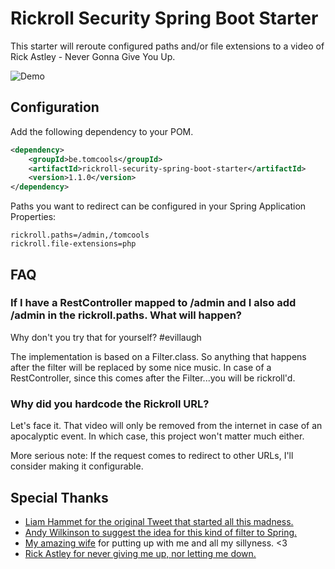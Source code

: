 # Rickroll Security Spring Boot Starter

This starter will reroute configured paths and/or file extensions to a video of Rick Astley - Never Gonna Give You Up.

![Demo](https://github.com/TomCools/rickroll-security-spring-boot-starter/blob/master/docs/rickroll-demo.gif)

## Configuration

Add the following dependency to your POM.

```xml
<dependency>
    <groupId>be.tomcools</groupId>
    <artifactId>rickroll-security-spring-boot-starter</artifactId>
    <version>1.1.0</version>
</dependency>
```

Paths you want to redirect can be configured in your Spring Application Properties:

```
rickroll.paths=/admin,/tomcools
rickroll.file-extensions=php
```

## FAQ

### If I have a RestController mapped to /admin and I also add /admin in the rickroll.paths. What will happen?

Why don't you try that for yourself? #evillaugh

The implementation is based on a Filter.class. So anything that happens after the filter will be replaced by some nice music.
In case of a RestController, since this comes after the Filter...you will be rickroll'd.

### Why did you hardcode the Rickroll URL?
Let's face it. That video will only be removed from the internet in case of an apocalyptic event. In which case, this project won't matter much either.

More serious note: If the request comes to redirect to other URLs, I'll consider making it configurable.


## Special Thanks
- [Liam Hammet for the original Tweet that started all this madness.](https://twitter.com/LiamHammett/status/1260984553570570240)
- [Andy Wilkinson to suggest the idea for this kind of filter to Spring.](https://twitter.com/ankinson/status/1261724332553900034)
- [My amazing wife](https://twitter.com/HenderickxSilke) for putting up with me and all my sillyness. <3
- [Rick Astley for never giving me up, nor letting me down.](https://www.youtube.com/watch?v=dQw4w9WgXcQ)
